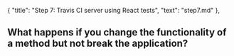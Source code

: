  {
        "title": "Step 7: Travis CI server using React tests",
        "text": "step7.md"
      },



## What happens if you change the functionality of a method but not break the application? ##


